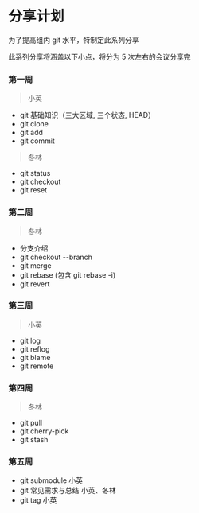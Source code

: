 # 分享计划

为了提高组内 git 水平，特制定此系列分享

此系列分享将涵盖以下小点，将分为 5 次左右的会议分享完

### 第一周

> 小英
- git 基础知识（三大区域, 三个状态, HEAD）
- git clone
- git add
- git commit

> 冬林
- git status
- git checkout
- git reset

### 第二周

> 冬林
- 分支介绍
- git checkout --branch
- git merge
- git rebase (包含 git rebase -i)
- git revert

### 第三周

> 小英
- git log
- git reflog
- git blame
- git remote

### 第四周

> 冬林
- git pull
- git cherry-pick
- git stash

### 第五周

- git submodule 小英
- git 常见需求与总结 小英、冬林
- git tag 小英


